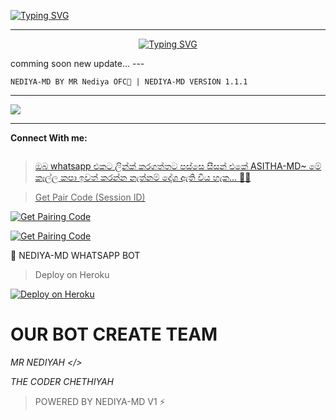 <a href="https://git.io/typing-svg"><img src="https://readme-typing-svg.demolab.com?font=Black+Ops+One&size=100&pause=1000&color=FF0000&center=true&width=1000&height=200&lines=NEDIYA-MD" alt="Typing SVG" /></a>
  </p>
  
---  
<p align="center">
<a href="https://git.io/typing-svg"><img src="https://readme-typing-svg.demolab.com?font=Rubik+Dirt&size=65&pause=1000&color=00FF00&background=FF20A500&center=true&vCenter=true&width=1000&height=150&lines=NEDIYA-MD;MR+NEDIYA+OFC;THANKS+FOR+USING" alt="Typing SVG" /></a>
</p>
comming soon new update...
---

```
NEDIYA-MD BY MR Nediya OFC💜 | NEDIYA-MD VERSION 1.1.1
```

--- 
<a><img src='https://i.ibb.co/VYkymQbF/2638.jpg'/></a>

---

<p> <b>Connect With me:</b></p>
<p>
<a href="https://wa.me/+94715734793"
<a><img 

---

> ඔබ whatsapp එකට ලින්ක් කරගත්තට පස්සෙ සීසන් එකේ ASITHA-MD~ මේ කෑල්ල කපා ඉවත් කරන්න නැත්නම් දෝශ ඇති විය හැක... 🫶😙


> Get Pair Code (Session ID)



<p align="left">  
<a href='https://asitha.top/pair' target="_blank"><img alt='Get Pairing Code' src='https://img.shields.io/badge/Get%20Pairing%20Code-B700FB?style=for-the-badge&logo=codefactor&logoColor=white'/></a>  
</p>  <p align="left">  
<a href='https://asitha.top/pair' target="_blank"><img alt='Get Pairing Code' src='https://img.shields.io/badge/Get%20Pairing%20Code-000000?style=for-the-badge&logo=codefactor&logoColor=white'/></a>  
</p>  


🚀 NEDIYA-MD WHATSAPP BOT

> Deploy on Heroku



<p align="left">  
<a href='https://dashboard.heroku.com/new?template=https://github.com/Hashan000-1/WHITE-MD/tree/main' target="_blank"><img alt='Deploy on Heroku' src='https://img.shields.io/badge/Deploy%20on-Heroku-FF004D?style=for-the-badge&logo=heroku&logoColor=white'/></a>  
</p>

# OUR BOT CREATE TEAM

*MR NEDIYAH </>*

*THE CODER CHETHIYAH*


> POWERED BY NEDIYA-MD V1 ⚡
